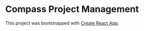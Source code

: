 # Compass Project Management

This project was bootstrapped with [Create React App](https://github.com/facebook/create-react-app).
